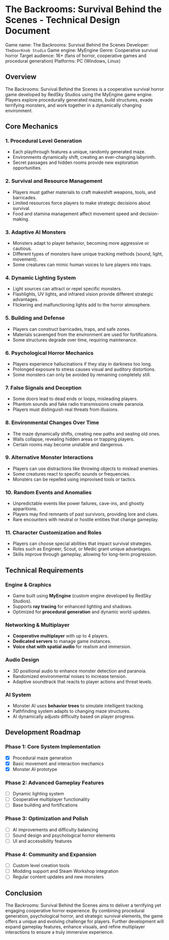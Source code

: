 # The Backrooms: Survival Behind the Scenes - Technical Design Document

Game name: The Backrooms: Survival Behind the Scenes
Developer: `TheDoorKnob Studio`
Game engine: MyEngine
Genre: Cooperative survival horror
Target audience: 16+ (fans of horror, cooperative games and procedural generation)
Platforms: PC (Windows, Linux)

## Overview

The Backrooms: Survival Behind the Scenes is a cooperative survival horror game developed by RedSky Studios using the MyEngine game engine. Players explore procedurally generated mazes, build structures, evade terrifying monsters, and work together in a dynamically changing environment.

## Core Mechanics

### 1. **Procedural Level Generation**

- Each playthrough features a unique, randomly generated maze.
- Environments dynamically shift, creating an ever-changing labyrinth.
- Secret passages and hidden rooms provide new exploration opportunities.

### 2. **Survival and Resource Management**

- Players must gather materials to craft makeshift weapons, tools, and barricades.
- Limited resources force players to make strategic decisions about survival.
- Food and stamina management affect movement speed and decision-making.

### 3. **Adaptive AI Monsters**

- Monsters adapt to player behavior, becoming more aggressive or cautious.
- Different types of monsters have unique tracking methods (sound, light, movement).
- Some creatures can mimic human voices to lure players into traps.

### 4. **Dynamic Lighting System**

- Light sources can attract or repel specific monsters.
- Flashlights, UV lights, and infrared vision provide different strategic advantages.
- Flickering and malfunctioning lights add to the horror atmosphere.

### 5. **Building and Defense**

- Players can construct barricades, traps, and safe zones.
- Materials scavenged from the environment are used for fortifications.
- Some structures degrade over time, requiring maintenance.

### 6. **Psychological Horror Mechanics**

- Players experience hallucinations if they stay in darkness too long.
- Prolonged exposure to stress causes visual and auditory distortions.
- Some monsters can only be avoided by remaining completely still.

### 7. **False Signals and Deception**

- Some doors lead to dead ends or loops, misleading players.
- Phantom sounds and fake radio transmissions create paranoia.
- Players must distinguish real threats from illusions.

### 8. **Environmental Changes Over Time**

- The maze dynamically shifts, creating new paths and sealing old ones.
- Walls collapse, revealing hidden areas or trapping players.
- Certain rooms may become unstable and dangerous.

### 9. **Alternative Monster Interactions**

- Players can use distractions like throwing objects to mislead enemies.
- Some creatures react to specific sounds or frequencies.
- Monsters can be repelled using improvised tools or tactics.

### 10. **Random Events and Anomalies**

- Unpredictable events like power failures, cave-ins, and ghostly apparitions.
- Players may find remnants of past survivors, providing lore and clues.
- Rare encounters with neutral or hostile entities that change gameplay.

### 11. **Character Customization and Roles**

- Players can choose special abilities that impact survival strategies.
- Roles such as Engineer, Scout, or Medic grant unique advantages.
- Skills improve through gameplay, allowing for long-term progression.

## Technical Requirements

### **Engine & Graphics**

- Game built using **MyEngine** (custom engine developed by RedSky Studios).
- Supports **ray tracing** for enhanced lighting and shadows.
- Optimized for **procedural generation** and dynamic world updates.

### **Networking & Multiplayer**

- **Cooperative multiplayer** with up to 4 players.
- **Dedicated servers** to manage game instances.
- **Voice chat with spatial audio** for realism and immersion.

### **Audio Design**

- 3D positional audio to enhance monster detection and paranoia.
- Randomized environmental noises to increase tension.
- Adaptive soundtrack that reacts to player actions and threat levels.

### **AI System**

- Monster AI uses **behavior trees** to simulate intelligent tracking.
- Pathfinding system adapts to changing maze structures.
- AI dynamically adjusts difficulty based on player progress.

## Development Roadmap

### **Phase 1: Core System Implementation**

- [x] Procedural maze generation
- [x] Basic movement and interaction mechanics
- [x] Monster AI prototype

### **Phase 2: Advanced Gameplay Features**

- [ ] Dynamic lighting system
- [ ] Cooperative multiplayer functionality
- [ ] Base building and fortifications

### **Phase 3: Optimization and Polish**

- [ ] AI improvements and difficulty balancing
- [ ] Sound design and psychological horror elements
- [ ] UI and accessibility features

### **Phase 4: Community and Expansion**

- [ ] Custom level creation tools
- [ ] Modding support and Steam Workshop integration
- [ ] Regular content updates and new monsters

## Conclusion

The Backrooms: Survival Behind the Scenes aims to deliver a terrifying yet engaging cooperative horror experience. By combining procedural generation, psychological horror, and strategic survival elements, the game offers a unique and evolving challenge for players. Further development will expand gameplay features, enhance visuals, and refine multiplayer interactions to ensure a truly immersive experience.

